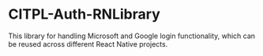 # CITPL-Auth-RNLibrary
This  library for handling Microsoft and Google login functionality, which can be reused across different React Native projects.
